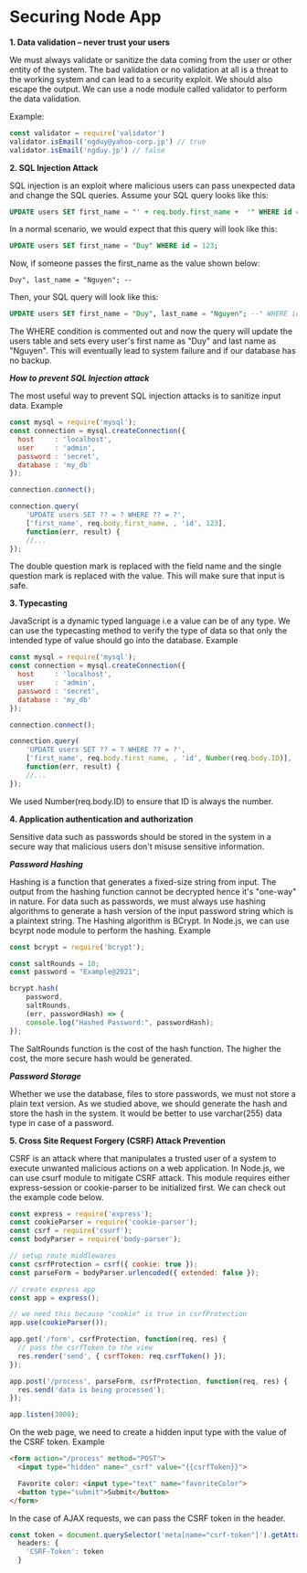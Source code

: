 # Securing Node App
**1. Data validation – never trust your users**

We must always validate or sanitize the data coming from the user or other entity of the system. The bad validation or no validation at all is a threat to the working system and can lead to a security exploit. We should also escape the output. We can use a node module called validator to perform the data validation.

Example:
```js
const validator = require('validator')
validator.isEmail('ngduy@yahoo-corp.jp') // true
validator.isEmail('ngduy.jp') // false
```
**2. SQL Injection Attack**

SQL injection is an exploit where malicious users can pass unexpected data and change the SQL queries. Assume your SQL query looks like this:
```sql
UPDATE users SET first_name = "' + req.body.first_name +  '" WHERE id = 123;
```
In a normal scenario, we would expect that this query will look like this:
```sql
UPDATE users SET first_name = "Duy" WHERE id = 123;
```
Now, if someone passes the first_name as the value shown below:
```
Duy", last_name = "Nguyen"; --
```
Then, your SQL query will look like this:
```sql
UPDATE users SET first_name = "Duy", last_name = "Nguyen"; --" WHERE id = 123;
```
The WHERE condition is commented out and now the query will update the users table and sets every user's first name as "Duy" and last name as "Nguyen". This will eventually lead to system failure and if our database has no backup.

**_How to prevent SQL Injection attack_**

The most useful way to prevent SQL injection attacks is to sanitize input data.
Example
```js
const mysql = require('mysql');
const connection = mysql.createConnection({
  host     : 'localhost',
  user     : 'admin',
  password : 'secret',
  database : 'my_db'
});

connection.connect();

connection.query(
    'UPDATE users SET ?? = ? WHERE ?? = ?',
    ['first_name', req.body.first_name, , 'id', 123],
    function(err, result) {
    //...
});
```
The double question mark is replaced with the field name and the single question mark is replaced with the value. This will make sure that input is safe.

**3. Typecasting**

JavaScript is a dynamic typed language i.e a value can be of any type. We can use the typecasting method to verify the type of data so that only the intended type of value should go into the database.
Example
```js
const mysql = require('mysql');
const connection = mysql.createConnection({
  host     : 'localhost',
  user     : 'admin',
  password : 'secret',
  database : 'my_db'
});

connection.connect();

connection.query(
    'UPDATE users SET ?? = ? WHERE ?? = ?',
    ['first_name', req.body.first_name, , 'id', Number(req.body.ID)],
    function(err, result) {
    //...
});
```
We used Number(req.body.ID) to ensure that ID is always the number.

**4. Application authentication and authorization**

Sensitive data such as passwords should be stored in the system in a secure way that malicious users don't misuse sensitive information.

**_Password Hashing_**

Hashing is a function that generates a fixed-size string from input. The output from the hashing function cannot be decrypted hence it's "one-way" in nature. For data such as passwords, we must always use hashing algorithms to generate a hash version of the input password string which is a plaintext string.
The Hashing algorithm is BCrypt. In Node.js, we can use bcyrpt node module to perform the hashing.
Example
```js
const bcrypt = require('bcrypt');

const saltRounds = 10;
const password = "Example@2021";

bcrypt.hash(
    password,
    saltRounds,
    (err, passwordHash) => {
    console.log("Hashed Password:", passwordHash);
});
```
The SaltRounds function is the cost of the hash function. The higher the cost, the more secure hash would be generated.

**_Password Storage_**

Whether we use the database, files to store passwords, we must not store a plain text version. As we studied above, we should generate the hash and store the hash in the system. It would be better to use varchar(255) data type in case of a password.

**5. Cross Site Request Forgery (CSRF) Attack Prevention**

CSRF is an attack where that manipulates a trusted user of a system to execute unwanted malicious actions on a web application. In Node.js, we can use csurf module to mitigate CSRF attack. This module requires either express-session or cookie-parser to be initialized first. We can check out the example code below.
```js
const express = require('express');
const cookieParser = require('cookie-parser');
const csrf = require('csurf');
const bodyParser = require('body-parser');

// setup route middlewares
const csrfProtection = csrf({ cookie: true });
const parseForm = bodyParser.urlencoded({ extended: false });

// create express app
const app = express();

// we need this because "cookie" is true in csrfProtection
app.use(cookieParser());

app.get('/form', csrfProtection, function(req, res) {
  // pass the csrfToken to the view
  res.render('send', { csrfToken: req.csrfToken() });
});

app.post('/process', parseForm, csrfProtection, function(req, res) {
  res.send('data is being processed');
});

app.listen(3000);
```
On the web page, we need to create a hidden input type with the value of the CSRF token.
Example
```html
<form action="/process" method="POST">
  <input type="hidden" name="_csrf" value="{{csrfToken}}">

  Favorite color: <input type="text" name="favoriteColor">
  <button type="submit">Submit</button>
</form>
```
In the case of AJAX requests, we can pass the CSRF token in the header.
```js
const token = document.querySelector('meta[name="csrf-token"]').getAttribute('content');
  headers: {
    'CSRF-Token': token
  }
```